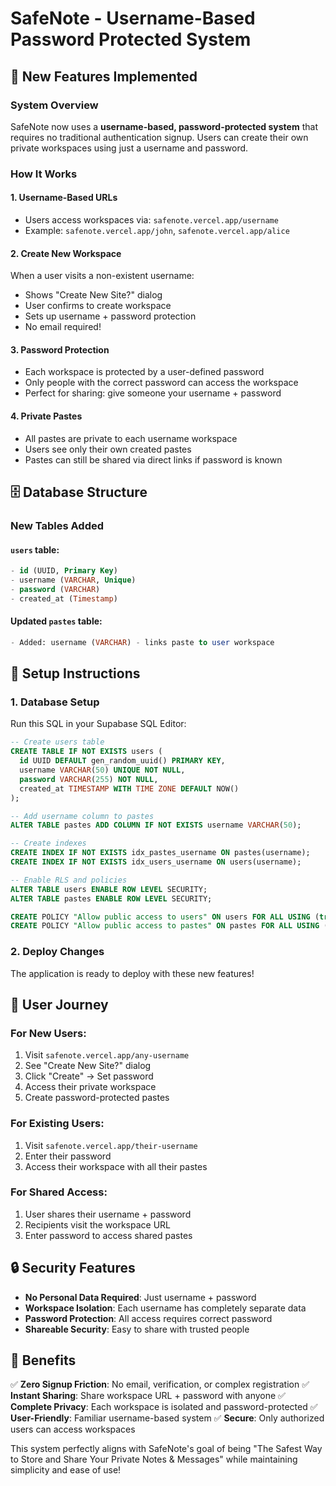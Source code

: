 # SafeNote - Username-Based Password Protected System

## 🎉 New Features Implemented

### System Overview
SafeNote now uses a **username-based, password-protected system** that requires no traditional authentication signup. Users can create their own private workspaces using just a username and password.

### How It Works

#### 1. **Username-Based URLs**
- Users access workspaces via: `safenote.vercel.app/username`
- Example: `safenote.vercel.app/john`, `safenote.vercel.app/alice`

#### 2. **Create New Workspace**
When a user visits a non-existent username:
- Shows "Create New Site?" dialog
- User confirms to create workspace
- Sets up username + password protection
- No email required!

#### 3. **Password Protection**
- Each workspace is protected by a user-defined password
- Only people with the correct password can access the workspace
- Perfect for sharing: give someone your username + password

#### 4. **Private Pastes**
- All pastes are private to each username workspace
- Users see only their own created pastes
- Pastes can still be shared via direct links if password is known

## 🗄️ Database Structure

### New Tables Added

#### `users` table:
```sql
- id (UUID, Primary Key)
- username (VARCHAR, Unique)
- password (VARCHAR) 
- created_at (Timestamp)
```

#### Updated `pastes` table:
```sql
- Added: username (VARCHAR) - links paste to user workspace
```

## 🔧 Setup Instructions

### 1. Database Setup
Run this SQL in your Supabase SQL Editor:

```sql
-- Create users table
CREATE TABLE IF NOT EXISTS users (
  id UUID DEFAULT gen_random_uuid() PRIMARY KEY,
  username VARCHAR(50) UNIQUE NOT NULL,
  password VARCHAR(255) NOT NULL,
  created_at TIMESTAMP WITH TIME ZONE DEFAULT NOW()
);

-- Add username column to pastes
ALTER TABLE pastes ADD COLUMN IF NOT EXISTS username VARCHAR(50);

-- Create indexes
CREATE INDEX IF NOT EXISTS idx_pastes_username ON pastes(username);
CREATE INDEX IF NOT EXISTS idx_users_username ON users(username);

-- Enable RLS and policies
ALTER TABLE users ENABLE ROW LEVEL SECURITY;
ALTER TABLE pastes ENABLE ROW LEVEL SECURITY;

CREATE POLICY "Allow public access to users" ON users FOR ALL USING (true);
CREATE POLICY "Allow public access to pastes" ON pastes FOR ALL USING (true);
```

### 2. Deploy Changes
The application is ready to deploy with these new features!

## 🚀 User Journey

### For New Users:
1. Visit `safenote.vercel.app/any-username`
2. See "Create New Site?" dialog
3. Click "Create" → Set password
4. Access their private workspace
5. Create password-protected pastes

### For Existing Users:
1. Visit `safenote.vercel.app/their-username`
2. Enter their password
3. Access their workspace with all their pastes

### For Shared Access:
1. User shares their username + password
2. Recipients visit the workspace URL
3. Enter password to access shared pastes

## 🔒 Security Features

- **No Personal Data Required**: Just username + password
- **Workspace Isolation**: Each username has completely separate data
- **Password Protection**: All access requires correct password
- **Shareable Security**: Easy to share with trusted people

## 🎯 Benefits

✅ **Zero Signup Friction**: No email, verification, or complex registration
✅ **Instant Sharing**: Share workspace URL + password with anyone
✅ **Complete Privacy**: Each workspace is isolated and password-protected
✅ **User-Friendly**: Familiar username-based system
✅ **Secure**: Only authorized users can access workspaces

This system perfectly aligns with SafeNote's goal of being "The Safest Way to Store and Share Your Private Notes & Messages" while maintaining simplicity and ease of use!
